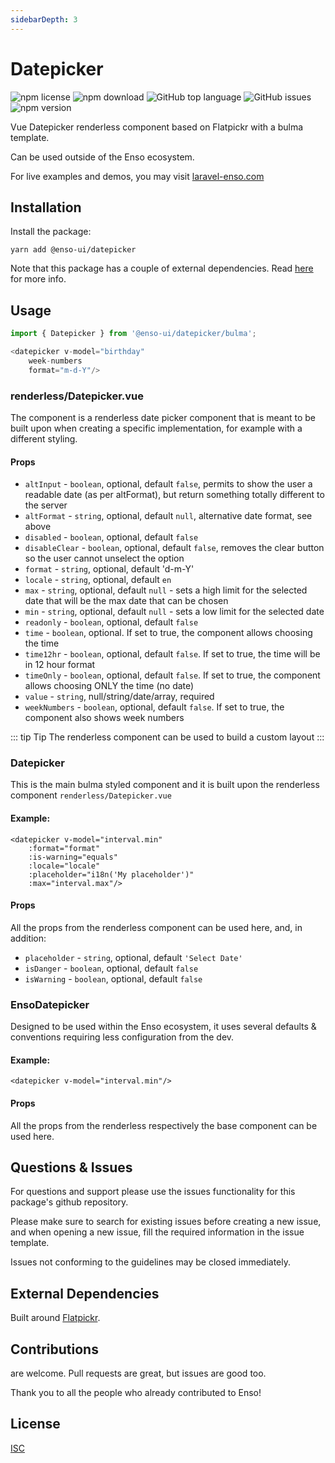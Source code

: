```yaml
---
sidebarDepth: 3
---
```


# Datepicker

![npm license](https://img.shields.io/npm/l/@enso-ui/datepicker.svg) 
![npm download](https://img.shields.io/npm/dm/@enso-ui/datepicker.svg) 
![GitHub top language](https://img.shields.io/github/languages/top/enso-ui/datepicker.svg) 
![GitHub issues](https://img.shields.io/github/issues/enso-ui/datepicker.svg) 
![npm version](https://img.shields.io/npm/v/@enso-ui/datepicker.svg) 

Vue Datepicker renderless component based on Flatpickr with a bulma template.

Can be used outside of the Enso ecosystem.

For live examples and demos, you may visit [laravel-enso.com](https://www.laravel-enso.com)

## Installation

Install the package:
```
yarn add @enso-ui/datepicker
```

Note that this package has a couple of external dependencies. 
Read [here](https://docs.laravel-enso.com/frontend/#other-dependencies) for more info.

## Usage

```js
import { Datepicker } from '@enso-ui/datepicker/bulma';

<datepicker v-model="birthday"
    week-numbers
    format="m-d-Y"/>
```

### renderless/Datepicker.vue
The component is a renderless date picker component that is meant to be built upon when creating
a specific implementation, for example with a different styling.

#### Props
- `altInput` - `boolean`, optional, default `false`, permits to show the user a readable date (as per altFormat), 
    but return something totally different to the server
- `altFormat` - `string`, optional, default `null`, alternative date format, see above  
- `disabled` - `boolean`, optional, default `false`
- `disableClear` - `boolean`, optional, default `false`, removes the clear button so the user cannot unselect the option
- `format` - `string`, optional, default 'd-m-Y'
- `locale` - `string`, optional, default `en`
- `max` - `string`, optional, default `null` - sets a high limit for the selected date
    that will be the max date that can be chosen 
- `min` - `string`, optional, default `null` - sets a low limit for the selected date
- `readonly` - `boolean`, optional, default `false`
- `time` - `boolean`, optional. If set to true, the component allows choosing the time
- `time12hr` - `boolean`, optional, default `false`. If set to true, the time will be in 12 hour format
- `timeOnly` - `boolean`, optional, default `false`. If set to true, the component allows choosing ONLY the time (no date)
- `value` - `string`, null/string/date/array, required
- `weekNumbers` - `boolean`, optional, default `false`. If set to true, 
the component also shows week numbers

::: tip Tip
The renderless component can be used to build a custom layout
:::

### Datepicker
This is the main bulma styled component and it is built upon the renderless
component `renderless/Datepicker.vue`

#### Example:
```vue
<datepicker v-model="interval.min"
    :format="format"
    :is-warning="equals"
    :locale="locale"
    :placeholder="i18n('My placeholder')"
    :max="interval.max"/>
```

#### Props

All the props from the renderless component can be used here, and, in addition:
- `placeholder` - `string`, optional, default `'Select Date'`
- `isDanger` - `boolean`, optional, default `false`
- `isWarning` - `boolean`, optional, default `false`

### EnsoDatepicker
Designed to be used within the Enso ecosystem, it uses several defaults & conventions 
requiring less configuration from the dev. 

#### Example:
```vue
<datepicker v-model="interval.min"/>
```

#### Props

All the props from the renderless respectively the base component can be used here.

## Questions & Issues

For questions and support please use the issues functionality
for this package's github repository.

Please make sure to search for existing issues before creating a new issue,
and when opening a new issue, fill the required information in the issue template.

Issues not conforming to the guidelines may be closed immediately.

## External Dependencies

Built around [Flatpickr](https://github.com/flatpickr/flatpickr).

## Contributions

are welcome. Pull requests are great, but issues are good too.

Thank you to all the people who already contributed to Enso!

## License

[ISC](https://opensource.org/licenses/ISC)
